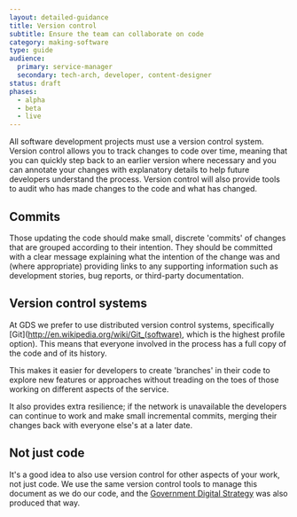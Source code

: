 ```yaml
---
layout: detailed-guidance
title: Version control
subtitle: Ensure the team can collaborate on code
category: making-software
type: guide
audience:
  primary: service-manager
  secondary: tech-arch, developer, content-designer
status: draft
phases:
  - alpha
  - beta
  - live
---
```


All software development projects must use a version control system. Version control allows you to track changes to code over time, meaning that you can quickly step back to an earlier version where necessary and you can annotate your changes with explanatory details to help future developers understand the process. Version control will also provide tools to audit who has made changes to the code and what has changed.

## Commits

Those updating the code should make small, discrete 'commits' of changes that are grouped according to their intention. They should be committed with a clear message explaining what the intention of the change was and (where appropriate) providing links to any supporting information such as development stories, bug reports, or third-party documentation.

## Version control systems

At GDS we prefer to use distributed version control systems, specifically [Git](http://en.wikipedia.org/wiki/Git_(software), which is the highest profile option). This means that everyone involved in the process has a full copy of the code and of its history. 

This makes it easier for developers to create 'branches' in their code to explore new features or approaches without treading on the toes of those working on different aspects of the service. 

It also provides extra resilience; if the network is unavailable the developers can continue to work and make small incremental commits, merging their changes back with everyone else's at a later date.

## Not just code

It's a good idea to also use version control for other aspects of your work, not just code. We use the same version control tools to manage this document as we do our code, and the [Government Digital Strategy](http://publications.cabinetoffice.gov.uk/digital/) was also produced that way.
